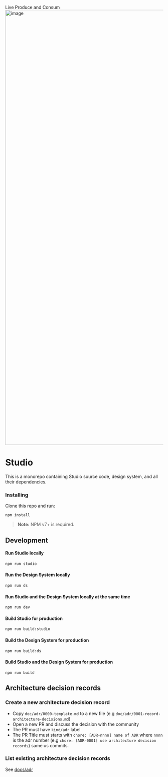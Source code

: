 Live Produce and Consum
<img width="1382" alt="image" src="https://github.com/nguyenvanhuan243/asyncapi_studio/assets/13021427/821bbdb6-b155-4369-82dd-fb061c72bc36">

# Studio

This is a monorepo containing Studio source code, design system, and all their dependencies.

### Installing

Clone this repo and run:

```
npm install
```

> **Note:** NPM v7+ is required.

## Development

#### Run Studio locally

```
npm run studio
```

#### Run the Design System locally

```
npm run ds
```

#### Run Studio and the Design System locally at the same time

```
npm run dev
```

#### Build Studio for production

```
npm run build:studio
```

#### Build the Design System for production

```
npm run build:ds
```

#### Build Studio and the Design System for production

```
npm run build
```

## Architecture decision records

### Create a new architecture decision record

- Copy `doc/adr/0000-template.md` to a new file (e.g `doc/adr/0001-record-architecture-decisions.md`)
- Open a new PR and discuss the decision with the community
- The PR must have `kind/adr` label
- The PR Title must starts with `chore: [ADR-nnnn] name of ADR` where `nnnn` is the adr number (e.g `chore: [ADR-0001] use architecture decision records`) same us commits.

### List existing architecture decision records

See [docs/adr](docs/adr)
